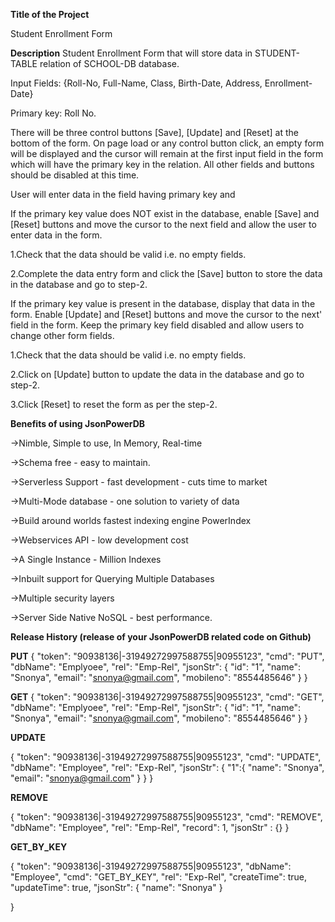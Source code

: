 **Title of the Project**

Student Enrollment Form 

**Description**
Student Enrollment Form that will store data in STUDENT-TABLE relation of SCHOOL-DB database.

Input Fields: {Roll-No, Full-Name, Class, Birth-Date, Address, Enrollment-Date}

Primary key: Roll No.

There will be three control buttons [Save], [Update] and [Reset] at the bottom of the form. On page load or any control button click, an empty form will be displayed and the cursor will remain at the first input field in the form which will have the primary key in the relation. All other fields and buttons should be disabled at this time.

User will enter data in the field having primary key and

If the primary key value does NOT exist in the database, enable [Save] and [Reset] buttons and move the cursor to the next field and allow the user to enter data in the form.

1.Check that the data should be valid i.e. no empty fields.

2.Complete the data entry form and click the [Save] button to store the data in the database and go to step-2.

If the primary key value is present in the database, display that data in the form. Enable [Update] and [Reset] buttons and move the cursor to the next' field in the form. Keep the primary key field disabled and allow users to change other form fields.

1.Check that the data should be valid i.e. no empty fields.

2.Click on [Update] button to update the data in the database and go to step-2.

3.Click [Reset] to reset the form as per the step-2.



**Benefits of using JsonPowerDB**

→Nimble, Simple to use, In Memory, Real-time

→Schema free - easy to maintain.

→Serverless Support - fast development - cuts time to market

→Multi-Mode database - one solution to variety of data

→Build around worlds fastest indexing engine PowerIndex

→Webservices API - low development cost

→A Single Instance - Million Indexes

→Inbuilt support for Querying Multiple Databases

→Multiple security layers

→Server Side Native NoSQL - best performance.


**Release History (release of your JsonPowerDB related code on Github)**

**PUT**
{
    "token": "90938136|-31949272997588755|90955123",
    "cmd": "PUT",
    "dbName": "Emplyoee",
    "rel": "Emp-Rel",
    "jsonStr": {
        "id": "1",
        "name": "Snonya",
        "email": "snonya@gmail.com",
        "mobileno": "8554485646"
    }
}


**GET**
{
    "token": "90938136|-31949272997588755|90955123",
    "cmd": "GET",
    "dbName": "Emplyoee",
    "rel": "Emp-Rel",
    "jsonStr": {
        "id": "1",
        "name": "Snonya",
        "email": "snonya@gmail.com",
        "mobileno": "8554485646"
    }
}

**UPDATE**

{
    "token": "90938136|-31949272997588755|90955123",
    "cmd": "UPDATE",
    "dbName": "Employee",
    "rel": "Exp-Rel",
    "jsonStr": {
      "1":{
        "name": "Snonya",
        "email": "snonya@gmail.com"
      } 
   }
}

**REMOVE** 

{
    "token": "90938136|-31949272997588755|90955123",
    "cmd": "REMOVE",
    "dbName": "Employee",
    "rel": "Emp-Rel",
    "record": 1,
    "jsonStr" : {}
}

**GET_BY_KEY**

{
    "token": "90938136|-31949272997588755|90955123",
    "dbName": "Employee",
    "cmd": "GET_BY_KEY",
    "rel": "Exp-Rel",
    "createTime": true,
    "updateTime": true,
    "jsonStr": {
        "name": "Snonya"
    }

}


